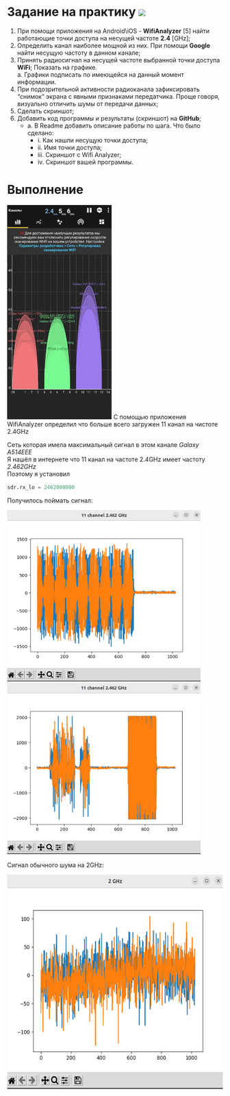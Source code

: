 # Задание на практику ![](https://img.shields.io/badge/Done-green.svg)

1. При помощи приложения на Android\iOS - **WifiAnalyzer** [5] найти работающие точки доступа на несущей частоте **2.4** [GHz];
2. Определить канал наиболее мощной из них. При помощи **Google** найти несущую частоту в данном канале;
3. Принять радиосигнал на несущей частоте выбранной точки доступа **WiFi**; Показать на графике.  
    a. Графики подписать по имеющейся на данный момент информации. 
4. При подозрительной активности радиоканала зафиксировать “снимок” экрана с явными признаками передатчика. Проще говоря, визуально отличить шумы от передачи данных;
5. Сделать скриншот;
6. Добавить код программы и результаты (скриншот) на **GitHub**; 
    - a. В Readme добавить описание работы по шага. Что было сделано:
        - i. Как нашли несущую точки доступа;
        - ii. Имя точки доступа;
        - iii. Скриншот с Wifi Analyzer;
        - iv. Скриншот вашей программы.
        
 
# Выполнение
<img src="./photo/WifiAnalyzer.png" height="500" />  
С помощью приложения  WifiAnalyzer определил что больше всего загружен 11 канал на чистоте 2.4GHz   

Сеть которая имела максимальный сигнал в этом канале *Galaxy A514EEE*     
Я нашёл в интернете что 11 канал на частоте 2.4GHz имеет частоту *2.462GHz*  
Поэтому я установил  

```py
sdr.rx_lo = 2462000000
```

Получилось поймать сигнал:  

<img src="./photo/11channel.png" height="400" /> 
<img src="./photo/11channel2.png" height="400" />

Сигнал обычного шума на 2GHz:  

<img src="./photo/2GHz.png" height="500" /> 
